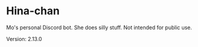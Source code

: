 # Hina-chan

Mo's personal Discord bot. She does silly stuff. Not intended for public use.

Version: 2.13.0

